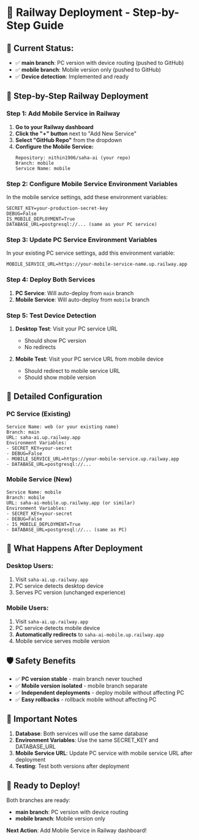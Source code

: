 # 🚂 Railway Deployment - Step-by-Step Guide

## 🎯 **Current Status:**
- ✅ **main branch**: PC version with device routing (pushed to GitHub)
- ✅ **mobile branch**: Mobile version only (pushed to GitHub)
- ✅ **Device detection**: Implemented and ready

## 🚀 **Step-by-Step Railway Deployment**

### **Step 1: Add Mobile Service in Railway**

1. **Go to your Railway dashboard**
2. **Click the "+" button** next to "Add New Service"
3. **Select "GitHub Repo"** from the dropdown
4. **Configure the Mobile Service:**
   ```
   Repository: nithin1906/saha-ai (your repo)
   Branch: mobile
   Service Name: mobile
   ```

### **Step 2: Configure Mobile Service Environment Variables**

In the mobile service settings, add these environment variables:

```
SECRET_KEY=your-production-secret-key
DEBUG=False
IS_MOBILE_DEPLOYMENT=True
DATABASE_URL=postgresql://... (same as your PC service)
```

### **Step 3: Update PC Service Environment Variables**

In your existing PC service settings, add this environment variable:

```
MOBILE_SERVICE_URL=https://your-mobile-service-name.up.railway.app
```

### **Step 4: Deploy Both Services**

1. **PC Service**: Will auto-deploy from `main` branch
2. **Mobile Service**: Will auto-deploy from `mobile` branch

### **Step 5: Test Device Detection**

1. **Desktop Test**: Visit your PC service URL
   - Should show PC version
   - No redirects

2. **Mobile Test**: Visit your PC service URL from mobile device
   - Should redirect to mobile service URL
   - Should show mobile version

## 🔧 **Detailed Configuration**

### **PC Service (Existing)**
```
Service Name: web (or your existing name)
Branch: main
URL: saha-ai.up.railway.app
Environment Variables:
- SECRET_KEY=your-secret
- DEBUG=False
- MOBILE_SERVICE_URL=https://your-mobile-service.up.railway.app
- DATABASE_URL=postgresql://...
```

### **Mobile Service (New)**
```
Service Name: mobile
Branch: mobile
URL: saha-ai-mobile.up.railway.app (or similar)
Environment Variables:
- SECRET_KEY=your-secret
- DEBUG=False
- IS_MOBILE_DEPLOYMENT=True
- DATABASE_URL=postgresql://... (same as PC)
```

## 🎯 **What Happens After Deployment**

### **Desktop Users:**
1. Visit `saha-ai.up.railway.app`
2. PC service detects desktop device
3. Serves PC version (unchanged experience)

### **Mobile Users:**
1. Visit `saha-ai.up.railway.app`
2. PC service detects mobile device
3. **Automatically redirects** to `saha-ai-mobile.up.railway.app`
4. Mobile service serves mobile version

## 🛡️ **Safety Benefits**

- ✅ **PC version stable** - main branch never touched
- ✅ **Mobile version isolated** - mobile branch separate
- ✅ **Independent deployments** - deploy mobile without affecting PC
- ✅ **Easy rollbacks** - rollback mobile without affecting PC

## 🚨 **Important Notes**

1. **Database**: Both services will use the same database
2. **Environment Variables**: Use the same SECRET_KEY and DATABASE_URL
3. **Mobile Service URL**: Update PC service with mobile service URL after deployment
4. **Testing**: Test both versions after deployment

## 🎉 **Ready to Deploy!**

Both branches are ready:
- **main branch**: PC version with device routing
- **mobile branch**: Mobile version only

**Next Action**: Add Mobile Service in Railway dashboard!
